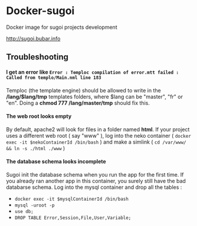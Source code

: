 # Docker-sugoi

Docker image for sugoi projects development

http://sugoi.bubar.info


## Troubleshooting

#### I get an error like `Error : Temploc compilation of error.mtt failed : Called from templo/Main.nml line 183`
 
 Temploc (the template engine) should be allowed to write in the **/lang/$lang/tmp** templates folders, where $lang can be "master", "fr" or "en". Doing a **chmod 777 /lang/master/tmp** should fix this.

#### The web root looks empty
 
 By default, apache2 will look for files in a folder named **html**. If your project uses a different web root ( say "www" ), log into the neko container ( `docker exec -it $nekoContainerId /bin/bash` ) and make a simlink ( `cd /var/www/ && ln -s ./html ./www` )
 
#### The database schema looks incomplete
 
 Sugoi init the database schema when you run the app for the first time. If you already ran another app in this container, you surely still have the bad databarse schema.  Log into the mysql container and drop all the tables :
 - `docker exec -it $mysqlContainerId /bin/bash`
 - `mysql -uroot -p`
 - `use db;`
 - `DROP TABLE Error,Session,File,User,Variable;`

